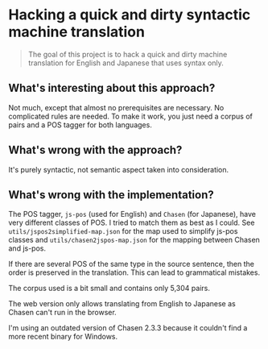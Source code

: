 # Hacking a quick and dirty syntactic machine translation

> The goal of this project is to hack a quick and dirty machine translation for English and
> Japanese that uses syntax only.

## What's interesting about this approach?

Not much, except that almost no prerequisites are necessary. No complicated rules are needed. To
make it work, you just need a corpus of pairs and a POS tagger for both languages.

## What's wrong with the approach?

It's purely syntactic, not semantic aspect taken into consideration.

## What's wrong with the implementation?

The POS tagger, `js-pos` (used for English) and `Chasen` (for Japanese), have very different classes
of POS. I tried to match them as best as I could. See `utils/jspos2simplified-map.json` for the map
used to simplify js-pos classes and `utils/chasen2jspos-map.json` for the mapping between Chasen and
js-pos.

If there are several POS of the same type in the source sentence, then the order is preserved in the
translation. This can lead to grammatical mistakes.

The corpus used is a bit small and contains only 5,304 pairs.

The web version only allows translating from English to Japanese as Chasen can't run in the browser.

I'm using an outdated version of Chasen 2.3.3 because it couldn't find a more recent binary for
Windows.
